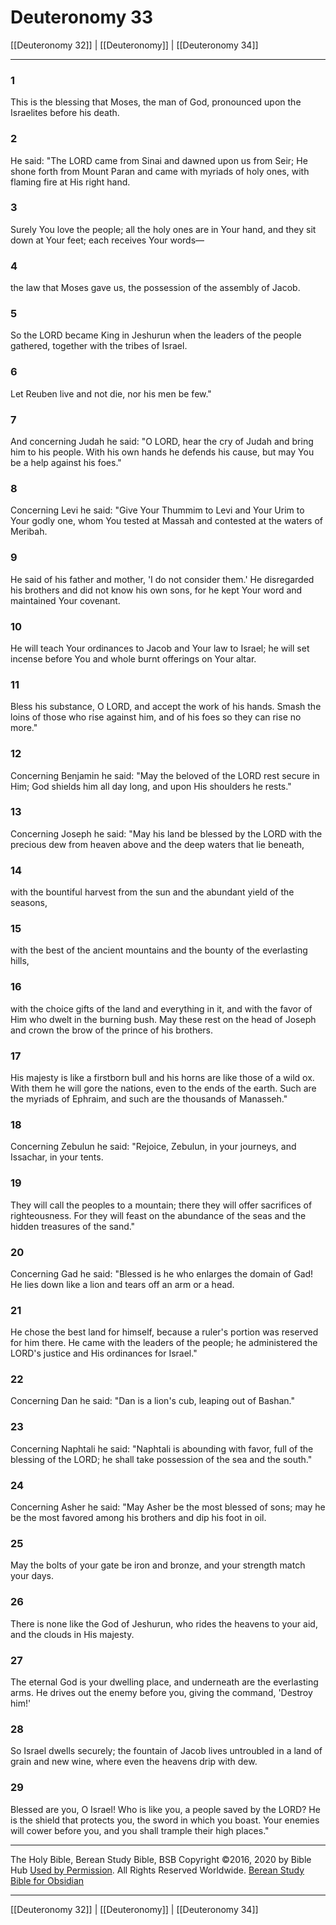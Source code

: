 # Deuteronomy 33

[[Deuteronomy 32]] | [[Deuteronomy]] | [[Deuteronomy 34]]

---

### 1
This is the blessing that Moses, the man of God, pronounced upon the Israelites before his death.

### 2
He said: "The LORD came from Sinai and dawned upon us from Seir; He shone forth from Mount Paran and came with myriads of holy ones, with flaming fire at His right hand.

### 3
Surely You love the people; all the holy ones are in Your hand, and they sit down at Your feet; each receives Your words—

### 4
the law that Moses gave us, the possession of the assembly of Jacob.

### 5
So the LORD became King in Jeshurun when the leaders of the people gathered, together with the tribes of Israel.

### 6
Let Reuben live and not die, nor his men be few."

### 7
And concerning Judah he said: "O LORD, hear the cry of Judah and bring him to his people. With his own hands he defends his cause, but may You be a help against his foes."

### 8
Concerning Levi he said: "Give Your Thummim to Levi and Your Urim to Your godly one, whom You tested at Massah and contested at the waters of Meribah.

### 9
He said of his father and mother, 'I do not consider them.' He disregarded his brothers and did not know his own sons, for he kept Your word and maintained Your covenant.

### 10
He will teach Your ordinances to Jacob and Your law to Israel; he will set incense before You and whole burnt offerings on Your altar.

### 11
Bless his substance, O LORD, and accept the work of his hands. Smash the loins of those who rise against him, and of his foes so they can rise no more."

### 12
Concerning Benjamin he said: "May the beloved of the LORD rest secure in Him; God shields him all day long, and upon His shoulders he rests."

### 13
Concerning Joseph he said: "May his land be blessed by the LORD with the precious dew from heaven above and the deep waters that lie beneath,

### 14
with the bountiful harvest from the sun and the abundant yield of the seasons,

### 15
with the best of the ancient mountains and the bounty of the everlasting hills,

### 16
with the choice gifts of the land and everything in it, and with the favor of Him who dwelt in the burning bush. May these rest on the head of Joseph and crown the brow of the prince of his brothers.

### 17
His majesty is like a firstborn bull and his horns are like those of a wild ox. With them he will gore the nations, even to the ends of the earth. Such are the myriads of Ephraim, and such are the thousands of Manasseh."

### 18
Concerning Zebulun he said: "Rejoice, Zebulun, in your journeys, and Issachar, in your tents.

### 19
They will call the peoples to a mountain; there they will offer sacrifices of righteousness. For they will feast on the abundance of the seas and the hidden treasures of the sand."

### 20
Concerning Gad he said: "Blessed is he who enlarges the domain of Gad! He lies down like a lion and tears off an arm or a head.

### 21
He chose the best land for himself, because a ruler's portion was reserved for him there. He came with the leaders of the people; he administered the LORD's justice and His ordinances for Israel."

### 22
Concerning Dan he said: "Dan is a lion's cub, leaping out of Bashan."

### 23
Concerning Naphtali he said: "Naphtali is abounding with favor, full of the blessing of the LORD; he shall take possession of the sea and the south."

### 24
Concerning Asher he said: "May Asher be the most blessed of sons; may he be the most favored among his brothers and dip his foot in oil.

### 25
May the bolts of your gate be iron and bronze, and your strength match your days.

### 26
There is none like the God of Jeshurun, who rides the heavens to your aid, and the clouds in His majesty.

### 27
The eternal God is your dwelling place, and underneath are the everlasting arms. He drives out the enemy before you, giving the command, 'Destroy him!'

### 28
So Israel dwells securely; the fountain of Jacob lives untroubled in a land of grain and new wine, where even the heavens drip with dew.

### 29
Blessed are you, O Israel! Who is like you, a people saved by the LORD? He is the shield that protects you, the sword in which you boast. Your enemies will cower before you, and you shall trample their high places."

---

The Holy Bible, Berean Study Bible, BSB
Copyright ©2016, 2020 by Bible Hub
[Used by Permission](https://berean.bible/terms.htm). All Rights Reserved Worldwide.
[Berean Study Bible for Obsidian](https://github.com/gapmiss/berean-study-bible-for-obsidian)

---

[[Deuteronomy 32]] | [[Deuteronomy]] | [[Deuteronomy 34]]

